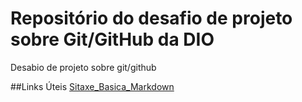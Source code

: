 # Repositório do desafio de projeto sobre Git/GitHub da DIO
Desabio de projeto sobre git/github

##Links Úteis
[Sitaxe_Basica_Markdown]()
